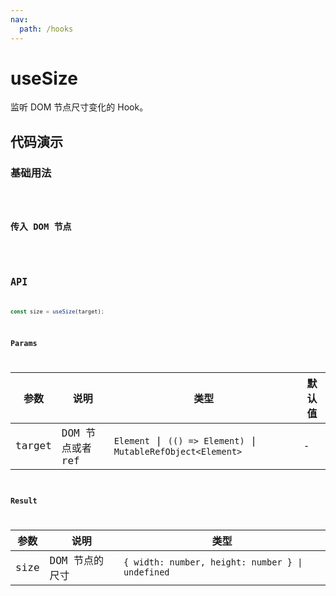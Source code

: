 ```yaml
---
nav:
  path: /hooks
---
```


# useSize

监听 DOM 节点尺寸变化的 Hook。

## 代码演示

### 基础用法

<code src="./demo/demo1.tsx" />

### 传入 DOM 节点

<code src="./demo/demo2.tsx" />

## API

```typescript
const size = useSize(target);
```

### Params

| 参数   | 说明             | 类型                                                          | 默认值 |
| ------ | ---------------- | ------------------------------------------------------------- | ------ |
| target | DOM 节点或者 ref | `Element` \| `(() => Element)` \| `MutableRefObject<Element>` | -      |

### Result

| 参数 | 说明           | 类型                                             |
| ---- | -------------- | ------------------------------------------------ |
| size | DOM 节点的尺寸 | `{ width: number, height: number } \| undefined` |

